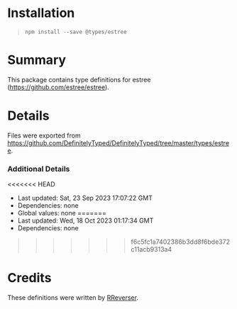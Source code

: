 # Installation
> `npm install --save @types/estree`

# Summary
This package contains type definitions for estree (https://github.com/estree/estree).

# Details
Files were exported from https://github.com/DefinitelyTyped/DefinitelyTyped/tree/master/types/estree.

### Additional Details
<<<<<<< HEAD
 * Last updated: Sat, 23 Sep 2023 17:07:22 GMT
 * Dependencies: none
 * Global values: none
=======
 * Last updated: Wed, 18 Oct 2023 01:17:34 GMT
 * Dependencies: none
>>>>>>> f6c5fc1a7402386b3dd8f6bde372c11acb9313a4

# Credits
These definitions were written by [RReverser](https://github.com/RReverser).
